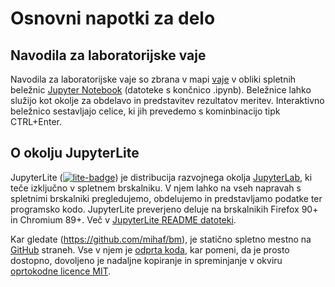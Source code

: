 # Osnovni napotki za delo

## Navodila za laboratorijske vaje

Navodila za laboratorijske vaje so zbrana v mapi [vaje](vaje/) v obliki spletnih beležnic [Jupyter Notebook](https://docs.jupyter.org/en/latest/) (datoteke s končnico .ipynb). Beležnice lahko služijo kot okolje za obdelavo in predstavitev rezultatov meritev. Interaktivno beležnico sestavljajo celice, ki jih prevedemo s kominbinacijo tipk CTRL+Enter.

## O okolju JupyterLite

JupyterLite ([![lite-badge](https://jupyterlite.rtfd.io/en/latest/_static/badge.svg)](https://jupyterlite.github.io/demo)) je distribucija razvojnega okolja [JupyterLab](https://docs.jupyter.org/en/latest/), ki teče izključno v spletnem brskalniku. V njem lahko na vseh napravah s spletnimi brskalniki pregledujemo, obdelujemo in predstavljamo podatke ter programsko kodo. JupyterLite preverjeno deluje na brskalnikih Firefox 90+ in Chromium 89+. Več v [JupyterLite README datoteki](JupyterLite_Demo_README.md).

Kar gledate (https://github.com/mihaf/bm), je statično spletno mestno na [GitHub](https://github.com/) straneh. Vse v njem je [odprta koda](https://en.wikipedia.org/wiki/Open_source), kar pomeni, da je prosto dostopno, dovoljeno je nadaljne kopiranje in spreminjanje v okviru [oprtokodne licence MIT](LICENSE.md).



